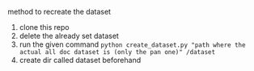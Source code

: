 method to recreate the dataset

1. clone this repo
2. delete the already set dataset
3. run the given command
    ```python create_dataset.py "path where the actual all doc dataset is (only the pan one)" /dataset```
4. create dir called dataset beforehand
